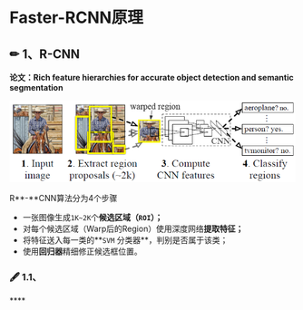 # Faster-RCNN原理

## ✏ 1、R-CNN

 **论文：Rich feature hierarchies for accurate object detection and semantic segmentation**

![](../../.gitbook/assets/image%20%286%29.png)

R**-**CNN算法分为4个步骤

* 一张图像生成`1K~2K`个**候选区域（`ROI`）；**
* 对每个候选区域（Warp后的Region）使用深度网络**提取特征；**
* 将特征送入每一类的**`SVM` 分类器**，判别是否属于该类；
* 使用**回归器**精细修正候选框位置。

### 🖋 1.1、

\*\*\*\*

